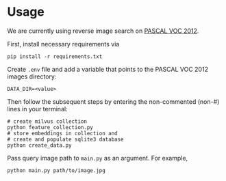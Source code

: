 # Usage

We are currently using reverse image search on [PASCAL VOC 2012](http://host.robots.ox.ac.uk/pascal/VOC/voc2012/index.html).

First, install necessary requirements via

    pip install -r requirements.txt

Create `.env` file and add a variable that points to the PASCAL VOC 2012 images directory:

    DATA_DIR=<value>

Then follow the subsequent steps by entering the non-commented (non-#) lines in your terminal:

    # create milvus collection
    python feature_collection.py
    # store embeddings in collection and
    # create and populate sqlite3 database
    python create_data.py

Pass query image path to `main.py` as an argument. For example,

    python main.py path/to/image.jpg
